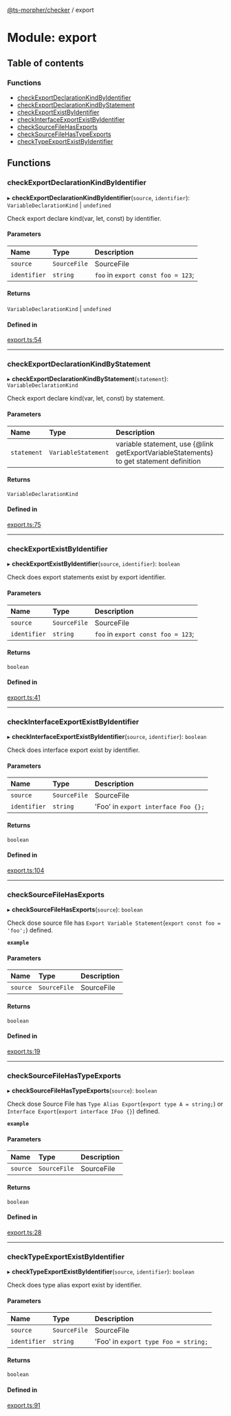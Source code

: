 [@ts-morpher/checker](../README.md) / export

# Module: export

## Table of contents

### Functions

- [checkExportDeclarationKindByIdentifier](export.md#checkexportdeclarationkindbyidentifier)
- [checkExportDeclarationKindByStatement](export.md#checkexportdeclarationkindbystatement)
- [checkExportExistByIdentifier](export.md#checkexportexistbyidentifier)
- [checkInterfaceExportExistByIdentifier](export.md#checkinterfaceexportexistbyidentifier)
- [checkSourceFileHasExports](export.md#checksourcefilehasexports)
- [checkSourceFileHasTypeExports](export.md#checksourcefilehastypeexports)
- [checkTypeExportExistByIdentifier](export.md#checktypeexportexistbyidentifier)

## Functions

### checkExportDeclarationKindByIdentifier

▸ **checkExportDeclarationKindByIdentifier**(`source`, `identifier`): `VariableDeclarationKind` \| `undefined`

Check export declare kind(var, let, const) by identifier.

#### Parameters

| Name | Type | Description |
| :------ | :------ | :------ |
| `source` | `SourceFile` | SourceFile |
| `identifier` | `string` | `foo` in `export const foo = 123`; |

#### Returns

`VariableDeclarationKind` \| `undefined`

#### Defined in

[export.ts:54](https://github.com/linbudu599/morpher/blob/387f7fa/packages/checker/src/export.ts#L54)

___

### checkExportDeclarationKindByStatement

▸ **checkExportDeclarationKindByStatement**(`statement`): `VariableDeclarationKind`

Check export declare kind(var, let, const) by statement.

#### Parameters

| Name | Type | Description |
| :------ | :------ | :------ |
| `statement` | `VariableStatement` | variable statement, use {@link getExportVariableStatements} to get statement definition |

#### Returns

`VariableDeclarationKind`

#### Defined in

[export.ts:75](https://github.com/linbudu599/morpher/blob/387f7fa/packages/checker/src/export.ts#L75)

___

### checkExportExistByIdentifier

▸ **checkExportExistByIdentifier**(`source`, `identifier`): `boolean`

Check does export statements exist by export identifier.

#### Parameters

| Name | Type | Description |
| :------ | :------ | :------ |
| `source` | `SourceFile` | SourceFile |
| `identifier` | `string` | `foo` in `export const foo = 123`; |

#### Returns

`boolean`

#### Defined in

[export.ts:41](https://github.com/linbudu599/morpher/blob/387f7fa/packages/checker/src/export.ts#L41)

___

### checkInterfaceExportExistByIdentifier

▸ **checkInterfaceExportExistByIdentifier**(`source`, `identifier`): `boolean`

Check does interface export exist by identifier.

#### Parameters

| Name | Type | Description |
| :------ | :------ | :------ |
| `source` | `SourceFile` | SourceFile |
| `identifier` | `string` | 'Foo' in `export interface Foo {};` |

#### Returns

`boolean`

#### Defined in

[export.ts:104](https://github.com/linbudu599/morpher/blob/387f7fa/packages/checker/src/export.ts#L104)

___

### checkSourceFileHasExports

▸ **checkSourceFileHasExports**(`source`): `boolean`

Check dose source file has `Export Variable Statement`(`export const foo = 'foo';`) defined.

**`example`**

#### Parameters

| Name | Type | Description |
| :------ | :------ | :------ |
| `source` | `SourceFile` | SourceFile |

#### Returns

`boolean`

#### Defined in

[export.ts:19](https://github.com/linbudu599/morpher/blob/387f7fa/packages/checker/src/export.ts#L19)

___

### checkSourceFileHasTypeExports

▸ **checkSourceFileHasTypeExports**(`source`): `boolean`

Check dose Source File has `Type Alias Export`(`export type A = string;`) or `Interface Export`(`export interface IFoo {}`) defined.

**`example`**

#### Parameters

| Name | Type | Description |
| :------ | :------ | :------ |
| `source` | `SourceFile` | SourceFile |

#### Returns

`boolean`

#### Defined in

[export.ts:28](https://github.com/linbudu599/morpher/blob/387f7fa/packages/checker/src/export.ts#L28)

___

### checkTypeExportExistByIdentifier

▸ **checkTypeExportExistByIdentifier**(`source`, `identifier`): `boolean`

Check does type alias export exist by identifier.

#### Parameters

| Name | Type | Description |
| :------ | :------ | :------ |
| `source` | `SourceFile` | SourceFile |
| `identifier` | `string` | 'Foo' in `export type Foo = string;` |

#### Returns

`boolean`

#### Defined in

[export.ts:91](https://github.com/linbudu599/morpher/blob/387f7fa/packages/checker/src/export.ts#L91)
